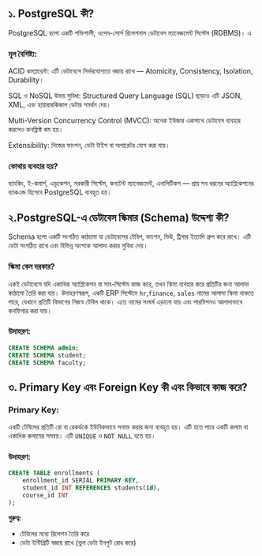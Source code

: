 ## ১. PostgreSQL কী?
PostgreSQL হলো একটি শক্তিশালী, ওপেন-সোর্স রিলেশনাল ডেটাবেস ম্যানেজমেন্ট সিস্টেম (RDBMS)। এ

### মূল বৈশিষ্ট্য:
ACID কমপ্লায়েন্ট: এটি ডেটাবেসে নির্ভরযোগ্যতা বজায় রাখে — Atomicity, Consistency, Isolation, Durability।

SQL ও NoSQL উভয় সুবিধা: Structured Query Language (SQL) ছাড়াও এটি JSON, XML, এবং হায়ারারকিকাল ডেটার সমর্থন দেয়।

Multi-Version Concurrency Control (MVCC): অনেক ইউজার একসাথে ডেটাবেস ব্যবহার করলেও কনফ্লিক্ট কম হয়।

Extensibility: নিজের ফাংশন, ডেটা টাইপ বা অপারেটর যোগ করা যায়।

### কোথায় ব্যবহার হয়?
ব্যাংকিং, ই-কমার্স, এডুকেশন, সরকারী সিস্টেম, কনটেন্ট ম্যানেজমেন্ট, এনালিটিকস — প্রায় সব ধরনের অ্যাপ্লিকেশনের ব্যাকএন্ড হিসেবে PostgreSQL ব্যবহৃত হয়।

## ২.PostgreSQL-এ ডেটাবেস স্কিমার (Schema) উদ্দেশ্য কী?
Schema হলো একটি সংগঠিত কাঠামো যা ডেটাবেসের টেবিল, ফাংশন, ভিউ, ট্রিগার ইত্যাদি গ্রুপ করে রাখে। এটি ডেটা সংগঠিত রাখে এবং বিভিন্ন অংশকে আলাদা করার সুবিধা দেয়।

### স্কিমা কেন দরকার?
একই ডেটাবেসে যদি একাধিক অ্যাপ্লিকেশন বা সাব-সিস্টেম কাজ করে, তখন স্কিমা ব্যবহার করে প্রতিটির জন্য আলাদা কাঠামো তৈরি করা যায়। উদাহরণস্বরূপ, একটি ERP সিস্টেমে `hr`,`finance`, `sales` নামের আলাদা স্কিমা থাকতে পারে, যেখানে প্রতিটি বিভাগের নিজস্ব টেবিল থাকে। এতে নামের সংঘর্ষ এড়ানো যায় এবং পারমিশনও আলাদাভাবে কনফিগার করা যায়।
### **উদাহরণ:**
````SQL
CREATE SCHEMA admin;
CREATE SCHEMA student;
CREATE SCHEMA faculty;
````

## ৩. Primary Key এবং Foreign Key কী এবং কিভাবে কাজ করে?
###  Primary Key:
একটি টেবিলের প্রতিটি রো বা রেকর্ডকে ইউনিকভাবে সনাক্ত করার জন্য ব্যবহৃত হয়। এটি হতে পারে একটি কলাম বা একাধিক কলামের সমন্বয়। এটি `UNIQUE` ও `NOT NULL` হতে হয়।
### উদাহরণ:
````sql
CREATE TABLE enrollments (
    enrollment_id SERIAL PRIMARY KEY,
    student_id INT REFERENCES students(id),
    course_id INT
);
````
 **গুরুত্ব:**
- টেবিলের মধ্যে রিলেশন তৈরি করে
- ডেটা ইন্টিগ্রিটি বজায় রাখে (ভুল ডেটা ইনপুট রোধ করে)
